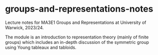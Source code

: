 # groups-and-representations-notes
Lecture notes for MA3E1 Groups and Representations at University of Warwick, 2023/24. 

The module is an introduction to representation theory (mainly of finite groups) which includes an in-depth discussion of the symmetric group using Young tableaux and tabloids.
